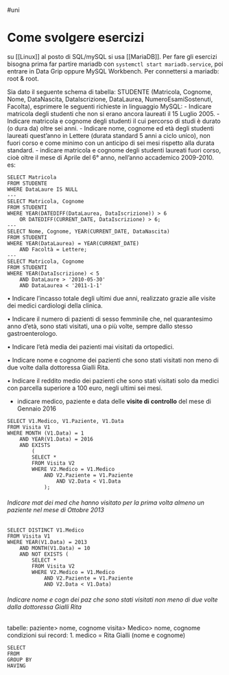 #uni 
# Come svolgere esercizi
su [[Linux]] al posto di SQL/mySQL si usa [[MariaDB]]. Per fare gli esercizi bisogna prima far partire mariadb con `systemctl start mariadb.service`, poi entrare in Data Grip oppure MySQL Workbench. Per connettersi a mariadb: root & root.

Sia dato il seguente schema di tabella:
STUDENTE (Matricola, Cognome, Nome, DataNascita, DataIscrizione, DataLaurea,
NumeroEsamiSostenuti, Facolta),
esprimere le seguenti richieste in linguaggio MySQL:
	- Indicare matricola degli studenti che non si erano ancora laureati il 15 Luglio 2005.
	- Indicare matricola e cognome degli studenti il cui percorso di studi è durato (o dura da) oltre sei anni.
	- Indicare nome, cognome ed età degli studenti laureati quest’anno in Lettere (durata standard 5 anni a ciclo
	unico), non fuori corso e come minimo con un anticipo di sei mesi rispetto alla durata standard.
	- indicare matricola e cognome degli studenti laureati fuori corso, cioè oltre il mese di Aprile del 6° anno,
	nell’anno accademico 2009-2010.
es:
```MySQL
SELECT Matricola
FROM STUDENTE
WHERE DataLaure IS NULL
---
SELECT Matricola, Cognome
FROM STUDENTI
WHERE YEAR(DATEDIFF(DataLaurea, DataIscrizione)) > 6
	OR DATEDIFF(CURRENT_DATE, DataIscrizione) > 6;
---
SELECT Nome, Cognome, YEAR(CURRENT_DATE, DataNascita)
FROM STUDENTI
WHERE YEAR(DataLaurea) = YEAR(CURRENT_DATE)
	AND Facoltà = Lettere;
---
SELECT Matricola, Cognome
FROM STUDENTI
WHERE YEAR(DataIscrizione) < 5
	AND DataLaure > '2010-05-30'
	AND DataLaurea < '2011-1-1'
```
• Indicare l’incasso totale degli ultimi due anni, realizzato grazie alle visite dei
medici cardiologi della clinica.

• Indicare il numero di pazienti di sesso femminile che, nel quarantesimo anno
d’età, sono stati visitati, una o più volte, sempre dallo stesso gastroenterologo.

• Indicare l’età media dei pazienti mai visitati da ortopedici.

• Indicare nome e cognome dei pazienti che sono stati visitati non meno di due
volte dalla dottoressa Gialli Rita.

• Indicare il reddito medio dei pazienti che sono stati visitati solo da medici con
parcella superiore a 100 euro, negli ultimi sei mesi.
- indicare medico, paziente e data delle __visite di controllo__ del mese di Gennaio 2016
```MySQL
SELECT V1.Medico, V1.Paziente, V1.Data
FROM Visita V1
WHERE MONTH (V1.Data) = 1
	AND YEAR(V1.Data) = 2016
	AND EXISTS
		(
		SELECT *
		FROM Visita V2
		WHERE V2.Medico = V1.Medico
			AND V2.Paziente = V1.Paziente
				AND V2.Data < V1.Data
			);
```
###### Indicare mat dei med che hanno visitato per la prima volta almeno un paziente nel mese di Ottobre 2013
```MySql
SELECT DISTINCT V1.Medico
FROM Visita V1
WHERE YEAR(V1.Data) = 2013
	AND MONTH(V1.Data) = 10
	AND NOT EXISTS (
		SELECT *
		FROM Visita V2
		WHERE V2.Medico = V1.Medico
			AND V2.Paziente = V1.Paziente
			AND V2.Data < V1.Data)
```
###### Indicare nome e cogn dei paz che sono stati visitati non meno di due volte dalla dottoressa Gialli Rita
  tabelle:
	  paziente> nome, cognome
	  visita>
	  Medico> nome, cognome
condizioni sui record:
	1. medico = Rita Gialli (nome e cognome)
```MySQL
SELECT
FROM
GROUP BY
HAVING
```